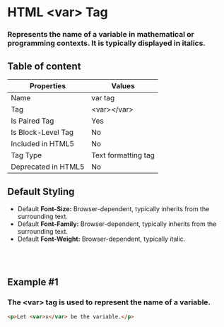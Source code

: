 # HTML &lt;var&gt; Tag

### Represents the name of a variable in mathematical or programming contexts. It is typically displayed in italics.



## Table of content


| Properties            | Values                                                               |
|---------------------|----------------------------------------------------------------------|
| Name                | var tag                                                |
| Tag                 | &lt;var&gt;&lt;/var&gt;                                            |
| Is Paired Tag       | Yes                                                  |
| Is Block-Level Tag  | No                                |
| Included in HTML5   | No     |
| Tag Type            | Text formatting tag     |
| Deprecated in HTML5 | No     |


## Default Styling


-	Default **Font-Size:** Browser-dependent, typically inherits from the surrounding text.
-	Default **Font-Family:** Browser-dependent, typically inherits from the surrounding text.
-	Default **Font-Weight:** Browser-dependent, typically italic.


<br>
<br>

## Example #1
### The &lt;var&gt; tag is used to represent the name of a variable.
```html
<p>Let <var>x</var> be the variable.</p>
``` 
<br>
<br>

